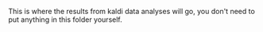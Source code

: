 This is where the results from kaldi data analyses will go, you don't
need to put anything in this folder yourself.
